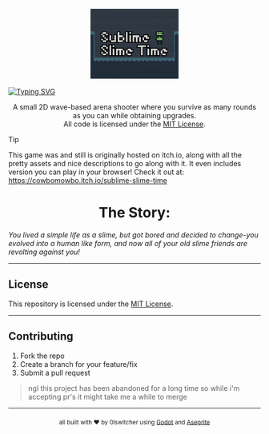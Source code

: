 
<p align="center">
  <img src="https://github.com/0lswitcher/sublime-slime-time/blob/main/md-assets/coverv5.png"
   style="width: 35%; height: 35%">
</p>

[![Typing SVG](https://readme-typing-svg.demolab.com?font=Bytesized&size=100&duration=2500&pause=1000&color=B277F7&center=true&vCenter=true&width=1920&height=100&lines=Sublime+Slime+Time)](https://git.io/typing-svg)

<p align="center">
  A small 2D wave-based arena shooter where you survive as many rounds as you can while obtaining upgrades.<br>
  All code is licensed under the <a href="LICENSE">MIT License</a>.
</p>

> [!TIP]
> This game was and still is originally hosted on itch.io, along with all the pretty assets and nice descriptions to go along with it. It even includes version you can play in your browser! Check it out at: https://cowbomowbo.itch.io/sublime-slime-time

<h1 align="center">The Story:</h1>

*You lived a simple life as a slime, but got bored and decided to change-you evolved into a human like form, and now all of your old slime friends are revolting against you!*

---

## License
This repository is licensed under the [MIT License](LICENSE).

---

## Contributing
1. Fork the repo  
2. Create a branch for your feature/fix  
3. Submit a pull request  

> ngl this project has been abandoned for a long time so while i'm accepting pr's it might take me a while to merge

---

<p align="center">
  <sub>all built with ❤️  by 0lswitcher using <a href="https://godotengine.org/">Godot</a> and <a href="https://www.aseprite.org/">Aseprite</a></sub>
</p>
